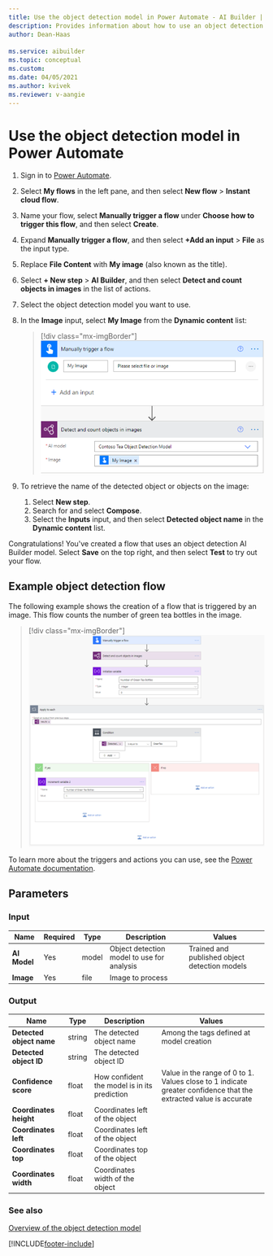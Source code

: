 ```yaml
---
title: Use the object detection model in Power Automate - AI Builder | Microsoft Docs
description: Provides information about how to use an object detection model in Power Automate
author: Dean-Haas

ms.service: aibuilder
ms.topic: conceptual
ms.custom: 
ms.date: 04/05/2021
ms.author: kvivek
ms.reviewer: v-aangie
---
```


# Use the object detection model in Power Automate

1. Sign in to [Power Automate](https://flow.microsoft.com/).

1. Select **My flows** in the left pane, and then select **New flow** > **Instant cloud flow**.

1. Name your flow, select **Manually trigger a flow** under **Choose how to trigger this flow**, and then select **Create**.

1. Expand **Manually trigger a flow**, and then select **+Add an input** > **File** as the input type.

1. Replace  **File Content** with **My image** (also known as the title).

1. Select **+ New step** > **AI Builder**, and then select **Detect and count objects in images** in the list of actions.

1. Select the object detection model you want to use.

1. In the **Image** input, select **My Image** from the **Dynamic content** list:

    > [!div class="mx-imgBorder"]
    > ![Specify my image](media/flow-my-image-2.png "Specify my image")

1. To retrieve the name of the detected object or objects on the image:
   1. Select **New step**.
   1. Search for and select **Compose**.
   1. Select the **Inputs** input, and then select **Detected object name**  in the **Dynamic content** list.

Congratulations! You've created a flow that uses an object detection AI Builder model. Select **Save** on the top right, and then select **Test** to try out your flow.

## Example object detection flow

The following example shows the creation of a flow that is triggered by an image. This flow counts the number of green tea bottles in the image.

> [!div class="mx-imgBorder"]
> ![Green tea object detection flow example](media/green-tea-example-2.png "Example of an object detection flow")

To learn more about the triggers and actions you can use, see the [Power Automate documentation](/flow/getting-started).

## Parameters
### Input
|Name |Required |Type |Description |Values |
|---------|---------|---------|---------|---------|
|**AI Model** |Yes |model |Object detection model to use for analysis|Trained and published object detection models |
|**Image** |Yes |file |Image to process| |

### Output
|Name |Type |Description |Values |
|---------|---------|---------|---------|
|**Detected object name** |string |The detected object name|Among the tags defined at model creation |
|**Detected object ID** |string |The detected object ID| |
|**Confidence score** |float |How confident the model is in its prediction |Value in the range of 0 to 1. Values close to 1 indicate greater confidence that the extracted value is accurate |
|**Coordinates height** |float |Coordinates left of the object| |
|**Coordinates left** |float |Coordinates left of the object| |
|**Coordinates top** |float |Coordinates top of the object| |
|**Coordinates width** |float |Coordinates width of the object| |


### See also

[Overview of the object detection model](object-detection-overview.md)


[!INCLUDE[footer-include](includes/footer-banner.md)]
